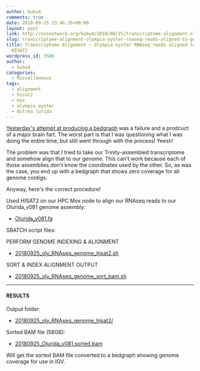 ```yaml
---
author: kubu4
comments: true
date: 2018-09-25 23:46:26+00:00
layout: post
link: http://onsnetwork.org/kubu4/2018/09/25/transcriptome-alignment-olympia-oyster-rnaseq-reads-aligned-to-genome-with-hisat2/
slug: transcriptome-alignment-olympia-oyster-rnaseq-reads-aligned-to-genome-with-hisat2
title: Transcriptome Alignment – Olympia oyster RNAseq reads aligned to genome with
  HISAT2
wordpress_id: 3586
author:
  - kubu4
categories:
  - Miscellaneous
tags:
  - alignment
  - hisat2
  - mox
  - olympia oyster
  - Ostrea lurida
---
```


[Yesterday's attempt at producing a bedgraph](http://onsnetwork.org/kubu4/2018/09/24/bedgraph-olympia-oyster-transcriptome-fail/) was a failure and a prodcuct of a major brain fart. The worst part is that I was questioning what I was doing the entire time, but still went through with the process! Yeesh!

The problem was that I tried to take our Trinity-assembled transcriptome and somehow align that to our genome. This can't work because each of those assemblies don't know the coordinates used by the other. So, as was the case, you end up with a bedgraph that shows zero coverage for all genome contigs.

Anyway, here's the correct procedure!

Used HISAT2 on our HPC Mox node to align our RNAseq reads to our Olurida_v081 genome assembly:





  * [Olurida_v081.fa](http://owl.fish.washington.edu/halfshell/genomic-databank/Olurida_v081.fa)



SBATCH script files:

PERFORM GENOME INDEXING & ALIGNMENT
- [20180925_oly_RNAseq_genome_hisat2.sh](http://owl.fish.washington.edu/Athaliana/20180925_oly_RNAseq_genome_hisat2/20180925_oly_RNAseq_genome_hisat2.sh)

SORT & INDEX ALIGNMENT OUTPUT
- [20180925_oly_RNAseq_genome_sort_bam.sh](20180925_oly_RNAseq_genome_hisat2.sh)



* * *





#### RESULTS



Output folder:





  * [20180925_oly_RNAseq_genome_hisat2/](http://owl.fish.washington.edu/Athaliana/20180925_oly_RNAseq_genome_hisat2/)



Sorted BAM file (58GB):



  * [20180925_Olurida_v081.sorted.bam](http://owl.fish.washington.edu/Athaliana/20180925_oly_RNAseq_genome_hisat2/20180925_Olurida_v081.sorted.bam)



Will get the sorted BAM file converted to a bedgraph showing genome coverage for use in IGV.
